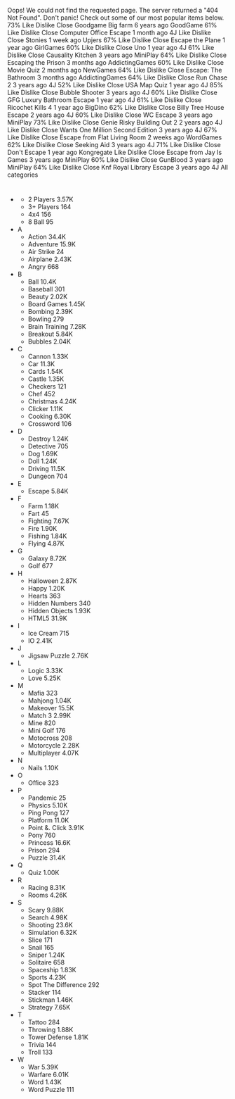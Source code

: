 Oops! We could not find the requested page. The server returned a "404 Not Found". Don't panic! Check out some of our most popular items below. 73% Like Dislike Close Goodgame Big farm 6 years ago GoodGame 61% Like Dislike Close Computer Office Escape 1 month ago 4J Like Dislike Close Stonies 1 week ago Upjers 67% Like Dislike Close Escape the Plane 1 year ago GirlGames 60% Like Dislike Close Uno 1 year ago 4J 61% Like Dislike Close Causality Kitchen 3 years ago MiniPlay 64% Like Dislike Close Escaping the Prison 3 months ago AddictingGames 60% Like Dislike Close Movie Quiz 2 months ago NewGames 64% Like Dislike Close Escape: The Bathroom 3 months ago AddictingGames 64% Like Dislike Close Run Chase 2 3 years ago 4J 52% Like Dislike Close USA Map Quiz 1 year ago 4J 85% Like Dislike Close Bubble Shooter 3 years ago 4J 60% Like Dislike Close GFG Luxury Bathroom Escape 1 year ago 4J 61% Like Dislike Close Ricochet Kills 4 1 year ago BigDino 62% Like Dislike Close Billy Tree House Escape 2 years ago 4J 60% Like Dislike Close WC Escape 3 years ago MiniPlay 73% Like Dislike Close Genie Risky Building Out 2 2 years ago 4J Like Dislike Close Wants One Million Second Edition 3 years ago 4J 67% Like Dislike Close Escape from Flat Living Room 2 weeks ago WordGames 62% Like Dislike Close Seeking Aid 3 years ago 4J 71% Like Dislike Close Don't Escape 1 year ago Kongregate Like Dislike Close Escape from Jay Is Games 3 years ago MiniPlay 60% Like Dislike Close GunBlood 3 years ago MiniPlay 64% Like Dislike Close Knf Royal Library Escape 3 years ago 4J All categories

*   #
    *   2 Players 3.57K
    *   3+ Players 164
    *   4x4 156
    *   8 Ball 95
*   A
    *   Action 34.4K
    *   Adventure 15.9K
    *   Air Strike 24
    *   Airplane 2.43K
    *   Angry 668
*   B
    *   Ball 10.4K
    *   Baseball 301
    *   Beauty 2.02K
    *   Board Games 1.45K
    *   Bombing 2.39K
    *   Bowling 279
    *   Brain Training 7.28K
    *   Breakout 5.84K
    *   Bubbles 2.04K
*   C
    *   Cannon 1.33K
    *   Car 11.3K
    *   Cards 1.54K
    *   Castle 1.35K
    *   Checkers 121
    *   Chef 452
    *   Christmas 4.24K
    *   Clicker 1.11K
    *   Cooking 6.30K
    *   Crossword 106
*   D
    *   Destroy 1.24K
    *   Detective 705
    *   Dog 1.69K
    *   Doll 1.24K
    *   Driving 11.5K
    *   Dungeon 704
*   E
    *   Escape 5.84K
*   F
    *   Farm 1.18K
    *   Fart 45
    *   Fighting 7.67K
    *   Fire 1.90K
    *   Fishing 1.84K
    *   Flying 4.87K
*   G
    *   Galaxy 8.72K
    *   Golf 677
*   H
    *   Halloween 2.87K
    *   Happy 1.20K
    *   Hearts 363
    *   Hidden Numbers 340
    *   Hidden Objects 1.93K
    *   HTML5 31.9K
*   I
    *   Ice Cream 715
    *   IO 2.41K
*   J
    *   Jigsaw Puzzle 2.76K
*   L
    *   Logic 3.33K
    *   Love 5.25K
*   M
    *   Mafia 323
    *   Mahjong 1.04K
    *   Makeover 15.5K
    *   Match 3 2.99K
    *   Mine 820
    *   Mini Golf 176
    *   Motocross 208
    *   Motorcycle 2.28K
    *   Multiplayer 4.07K
*   N
    *   Nails 1.10K
*   O
    *   Office 323
*   P
    *   Pandemic 25
    *   Physics 5.10K
    *   Ping Pong 127
    *   Platform 11.0K
    *   Point &. Click 3.91K
    *   Pony 760
    *   Princess 16.6K
    *   Prison 294
    *   Puzzle 31.4K
*   Q
    *   Quiz 1.00K
*   R
    *   Racing 8.31K
    *   Rooms 4.26K
*   S
    *   Scary 9.88K
    *   Search 4.98K
    *   Shooting 23.6K
    *   Simulation 6.32K
    *   Slice 171
    *   Snail 165
    *   Sniper 1.24K
    *   Solitaire 658
    *   Spaceship 1.83K
    *   Sports 4.23K
    *   Spot The Difference 292
    *   Stacker 114
    *   Stickman 1.46K
    *   Strategy 7.65K
*   T
    *   Tattoo 284
    *   Throwing 1.88K
    *   Tower Defense 1.81K
    *   Trivia 144
    *   Troll 133
*   W
    *   War 5.39K
    *   Warfare 6.01K
    *   Word 1.43K
    *   Word Puzzle 111